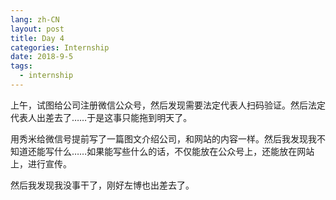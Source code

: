 ```yaml
---
lang: zh-CN
layout: post
title: Day 4
categories: Internship
date: 2018-9-5
tags:
  - internship
---
```


上午，试图给公司注册微信公众号，然后发现需要法定代表人扫码验证。然后法定代表人出差去了……于是这事只能拖到明天了。

用秀米给微信号提前写了一篇图文介绍公司，和网站的内容一样。然后我发现我不知道还能写什么……如果能写些什么的话，不仅能放在公众号上，还能放在网站上，进行宣传。

然后我发现我没事干了，刚好左博也出差去了。

